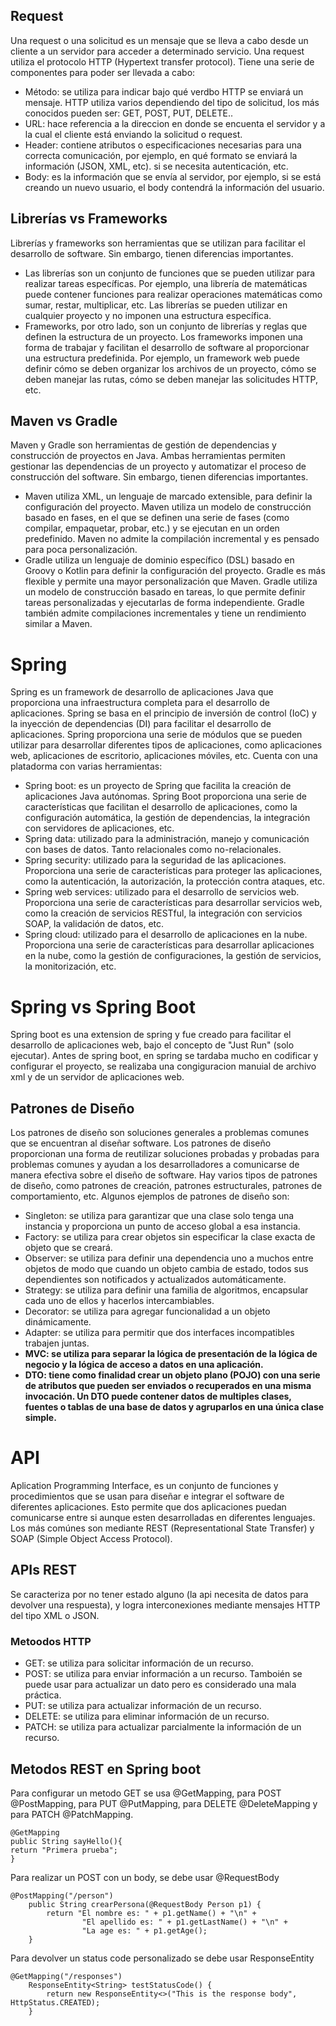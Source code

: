 ## Request

Una request o una solicitud es un mensaje que se lleva a cabo desde un cliente a un servidor para acceder a determinado servicio.
Una request utiliza el protocolo HTTP (Hypertext transfer protocol).
Tiene una serie de componentes para poder ser llevada a cabo:

* Método: se utiliza para indicar bajo qué verdbo HTTP se enviará un mensaje. HTTP utiliza varios dependiendo del tipo de solicitud, los más conocidos pueden ser: GET, POST, PUT, DELETE..
* URL: hace referencia a la direccion en donde se encuenta el servidor y a la cual el cliente está enviando la solicitud o request.
* Header: contiene atributos o especificaciones necesarias para una correcta comunicación, por ejemplo, en qué formato se enviará la información (JSON, XML, etc). si se necesita autenticación, etc.
* Body: es la información que se envía al servidor, por ejemplo, si se está creando un nuevo usuario, el body contendrá la información del usuario.

## Librerías vs Frameworks

Librerías y frameworks son herramientas que se utilizan para facilitar el desarrollo de software. Sin embargo, tienen diferencias importantes.

* Las librerías son un conjunto de funciones que se pueden utilizar para realizar tareas específicas. Por ejemplo, una librería de matemáticas puede contener funciones para realizar operaciones matemáticas como sumar, restar, multiplicar, etc. Las librerías se pueden utilizar en cualquier proyecto y no imponen una estructura específica.
* Frameworks, por otro lado, son un conjunto de librerías y reglas que definen la estructura de un proyecto. Los frameworks imponen una forma de trabajar y facilitan el desarrollo de software al proporcionar una estructura predefinida. Por ejemplo, un framework web puede definir cómo se deben organizar los archivos de un proyecto, cómo se deben manejar las rutas, cómo se deben manejar las solicitudes HTTP, etc.

## Maven vs Gradle

Maven y Gradle son herramientas de gestión de dependencias y construcción de proyectos en Java. Ambas herramientas permiten gestionar las dependencias de un proyecto y automatizar el proceso de construcción del software. Sin embargo, tienen diferencias importantes.

* Maven utiliza XML, un lenguaje de marcado extensible, para definir la configuración del proyecto. Maven utiliza un modelo de construcción basado en fases, en el que se definen una serie de fases (como compilar, empaquetar, probar, etc.) y se ejecutan en un orden predefinido. Maven no admite la compilación incremental y es pensado para poca personalización.
* Gradle utiliza un lenguaje de dominio específico (DSL) basado en Groovy o Kotlin para definir la configuración del proyecto. Gradle es más flexible y permite una mayor personalización que Maven. Gradle utiliza un modelo de construcción basado en tareas, lo que permite definir tareas personalizadas y ejecutarlas de forma independiente. Gradle también admite compilaciones incrementales y tiene un rendimiento similar a Maven.

# Spring

Spring es un framework de desarrollo de aplicaciones Java que proporciona una infraestructura completa para el desarrollo de aplicaciones. Spring se basa en el principio de inversión de control (IoC) y la inyección de dependencias (DI) para facilitar el desarrollo de aplicaciones. Spring proporciona una serie de módulos que se pueden utilizar para desarrollar diferentes tipos de aplicaciones, como aplicaciones web, aplicaciones de escritorio, aplicaciones móviles, etc.
Cuenta con una platadorma con varias herramientas:

* Spring boot: es un proyecto de Spring que facilita la creación de aplicaciones Java autónomas. Spring Boot proporciona una serie de características que facilitan el desarrollo de aplicaciones, como la configuración automática, la gestión de dependencias, la integración con servidores de aplicaciones, etc.
* Spring data: utilizado para la administración, manejo y comunicación con bases de datos. Tanto relacionales como no-relacionales.
* Spring security: utilizado para la seguridad de las aplicaciones. Proporciona una serie de características para proteger las aplicaciones, como la autenticación, la autorización, la protección contra ataques, etc.
* Spring web services: utilizado para el desarrollo de servicios web. Proporciona una serie de características para desarrollar servicios web, como la creación de servicios RESTful, la integración con servicios SOAP, la validación de datos, etc.
* Spring cloud: utilizado para el desarrollo de aplicaciones en la nube. Proporciona una serie de características para desarrollar aplicaciones en la nube, como la gestión de configuraciones, la gestión de servicios, la monitorización, etc.

# Spring vs Spring Boot

Spring boot es una extension de spring y fue creado para facilitar el desarrollo de aplicaciones web, bajo el concepto de "Just Run" (solo ejecutar).
Antes de spring boot, en spring se tardaba mucho en codificar y configurar el proyecto, se realizaba una congiguracion manuial de archivo xml y de un servidor de aplicaciones web.

## Patrones de Diseño

Los patrones de diseño son soluciones generales a problemas comunes que se encuentran al diseñar software. Los patrones de diseño proporcionan una forma de reutilizar soluciones probadas y probadas para problemas comunes y ayudan a los desarrolladores a comunicarse de manera efectiva sobre el diseño de software. Hay varios tipos de patrones de diseño, como patrones de creación, patrones estructurales, patrones de comportamiento, etc. Algunos ejemplos de patrones de diseño son:

* Singleton: se utiliza para garantizar que una clase solo tenga una instancia y proporciona un punto de acceso global a esa instancia.
* Factory: se utiliza para crear objetos sin especificar la clase exacta de objeto que se creará.
* Observer: se utiliza para definir una dependencia uno a muchos entre objetos de modo que cuando un objeto cambia de estado, todos sus dependientes son notificados y actualizados automáticamente.
* Strategy: se utiliza para definir una familia de algoritmos, encapsular cada uno de ellos y hacerlos intercambiables.
* Decorator: se utiliza para agregar funcionalidad a un objeto dinámicamente.
* Adapter: se utiliza para permitir que dos interfaces incompatibles trabajen juntas.
* **MVC: se utiliza para separar la lógica de presentación de la lógica de negocio y la lógica de acceso a datos en una aplicación.**
* **DTO: tiene como finalidad crear un objeto plano (POJO) con una serie de atributos que pueden ser enviados o recuperados en una misma invocación. Un DTO puede contener datos de multiples clases, fuentes o tablas de una base de datos y agruparlos en una única clase simple.**

# API

Aplication Programming Interface, es un conjunto de funciones y procedimientos que se usan para diseñar e integrar el software de diferentes aplicaciones. Esto permite que dos aplicaciones puedan comunicarse entre si aunque esten desarrolladas en diferentes lenguajes.
Los más comúnes son mediante REST (Representational State Transfer) y SOAP (Simple Object Access Protocol).

## APIs REST

Se caracteriza por no tener estado alguno (la api necesita de datos para devolver una respuesta), y logra interconexiones mediante mensajes HTTP del tipo XML o JSON.

### Metoodos HTTP

* GET: se utiliza para solicitar información de un recurso.
* POST: se utiliza para enviar información a un recurso. Tamboién se puede usar para actualizar un dato pero es considerado una mala práctica.
* PUT: se utiliza para actualizar información de un recurso.
* DELETE: se utiliza para eliminar información de un recurso.
* PATCH: se utiliza para actualizar parcialmente la información de un recurso.

## Metodos REST en Spring boot

Para configurar un metodo GET se usa @GetMapping, para POST @PostMapping, para PUT @PutMapping, para DELETE @DeleteMapping y para PATCH @PatchMapping.
```
@GetMapping
public String sayHello(){
return "Primera prueba";
}
```
Para realizar un POST con un body, se debe usar @RequestBody
```
@PostMapping("/person")
    public String crearPersona(@RequestBody Person p1) {
        return "El nombre es: " + p1.getName() + "\n" +
                "El apellido es: " + p1.getLastName() + "\n" +
                "La age es: " + p1.getAge();
    }
```
Para devolver un status code personalizado se debe usar ResponseEntity
```
@GetMapping("/responses")
    ResponseEntity<String> testStatusCode() {
        return new ResponseEntity<>("This is the response body", HttpStatus.CREATED);
    }
```
